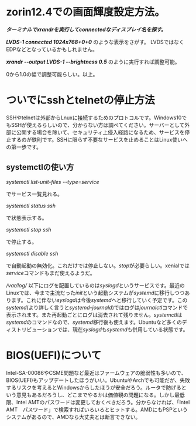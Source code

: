 # zorin12.4での画面輝度設定方法。

***ターミナルでxrandrを実行してconnectedなディスプレイ名を探す。***

***LVDS-1 connected 1024x768+0+0*** のような表示をさがす。 LVDSではなくEDPなどとなっているかもしれません。

***xrandr --output LVDS-1 --brightness 0.5*** のように実行すれば調整可能。

0から1.0の幅で調整可能らしい。以上。

# ついでにsshとtelnetの停止方法

SSHやtelnetは外部からLnuxに接続するためのプロトコルです。Windows10でもSSHが使えるらしいので、分からない方は調べてください。サーバーとして外部に公開する場合を除いて、セキュリティ上侵入経路になるため、サービスを停止するのが鉄則です。SSHに限らず不要なサービスを止めることはLinux使いへの第一歩です。

## systemctlの使い方

*systemctl list-unit-files --type=service*

でサービス一覧見れる。

*systemctl status ssh*

で状態表示する。

*systemctl stop ssh*

で停止する。

*systemctl disable ssh*

で自動起動の無効化。これだけでは停止しない。*stop*が必要らしい。xenialでは*service*コマンドもまだ使えるようだ。

*/var/log/* 以下にログを配置しているのは*syslogd*というサービスです。最近のLinuxでは、今まで主流だった*init*という起動システムが*systemd*に移行しつつあります。これに伴ない*syslogd*は今後*systemd*へと移行していく予定です。この*systemd*(より詳しく言うと*systemd-journald*)ではログは*journalctl*コマンドで表示されます。また再起動ごとにログは消去されて残りません。*systemctl*は*systemd*のコマンドなので、*systemd*移行後も使えます。Ubuntuなど多くのディストリビューションでは、現在*syslogd*も*systemd*も併用している状態です。

# BIOS(UEFI)について

Intel-SA-00086やCSME問題など最近はファームウェアの脆弱性も多いので、BIOS(UEFI)もアップデートしたほうがいい。UbuntuやArchでも可能だが、失敗するリスクを考えるとWindowsからしたほうが安全だろう。ルータで防げるという意見もあるだろうし、どこまでやるかは価値観の問題になる。しかし最低限、Intel AMTのパスワードは変更しておくべきだろう。分からなければ、「Intel AMT　パスワード」で検索すればいろいろとヒットする。AMDにもPSPというシステムがあるので、AMDなら大丈夫とは断言できない。

